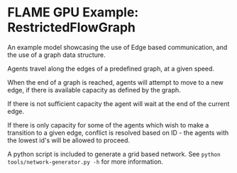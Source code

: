 # FLAME GPU Example: RestrictedFlowGraph

An example model showcasing the use of Edge based communication, and the use of a graph data structure. 

Agents travel along the edges of a predefined graph, at a given speed. 

When the end of a graph is reached, agents will attempt to move to a new edge, if there is available capacity as defined by the graph. 

If there is not sufficient capacity the agent will wait at the end of the current edge.

If there is only capacity for some of the agents which wish to make a transition to a given edge, conflict is resolved based on ID - the agents with the lowest id's will be allowed to proceed.


A python script is included to generate a grid based network. See `python tools/network-generator.py -h` for more information.

